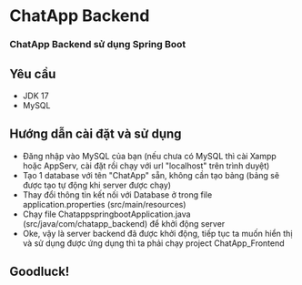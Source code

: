 # ChatApp Backend
### ChatApp Backend sử dụng Spring Boot
## Yêu cầu
-   JDK 17
-   MySQL
## Hướng dẫn cài đặt và sử dụng
-   Đăng nhập vào MySQL của bạn (nếu chưa có MySQL thì cài Xampp hoặc AppServ, cài đặt rồi chạy với url "localhost" trên trình duyệt)
-   Tạo 1 database với tên "ChatApp" sẵn, không cần tạo bảng (bảng sẽ được tạo tự động khi server được chạy)
-   Thay đổi thông tin kết nối với Database ở trong file application.properties (src/main/resources)
-   Chạy file ChatappspringbootApplication.java (src/java/com/chatapp_backend) để khởi động server
-   Oke, vậy là server backend đã được khởi động, tiếp tục ta muốn hiển thị và sử dụng được ứng dụng thì ta phải chạy project ChatApp_Frontend

## Goodluck!